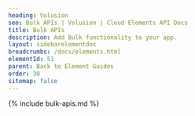 ```yaml
---
heading: Volusion
seo: Bulk APIs | Volusion | Cloud Elements API Docs
title: Bulk APIs
description: Add Bulk functionality to your app.
layout: sidebarelementdoc
breadcrumbs: /docs/elements.html
elementId: 51
parent: Back to Element Guides
order: 30
sitemap: false
---
```


{% include bulk-apis.md %}
